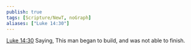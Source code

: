 ```yaml
---
publish: true
tags: [Scripture/NewT, noGraph]
aliases: ["Luke 14:30"]
---
```

[Luke 14:30](https://churchofjesuschrist.org/study/scriptures/nt/luke/14?lang=eng&id=p30#p30) Saying, This man began to build, and was not able to finish.
